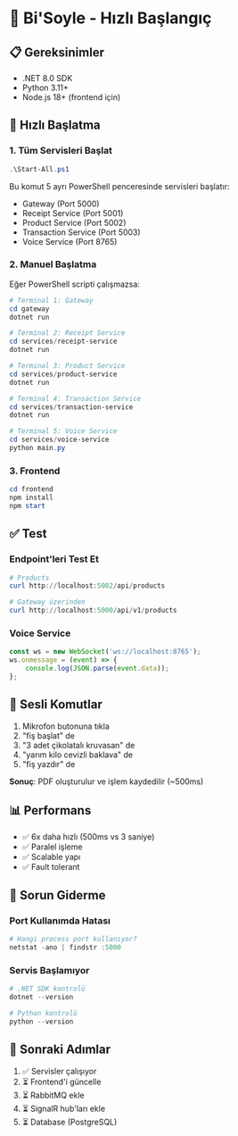 # 🚀 Bi'Soyle - Hızlı Başlangıç

## 📋 Gereksinimler

- .NET 8.0 SDK
- Python 3.11+
- Node.js 18+ (frontend için)

## 🏃 Hızlı Başlatma

### 1. Tüm Servisleri Başlat

```powershell
.\Start-All.ps1
```

Bu komut 5 ayrı PowerShell penceresinde servisleri başlatır:
- Gateway (Port 5000)
- Receipt Service (Port 5001)
- Product Service (Port 5002)
- Transaction Service (Port 5003)
- Voice Service (Port 8765)

### 2. Manuel Başlatma

Eğer PowerShell scripti çalışmazsa:

```powershell
# Terminal 1: Gateway
cd gateway
dotnet run

# Terminal 2: Receipt Service
cd services/receipt-service
dotnet run

# Terminal 3: Product Service
cd services/product-service
dotnet run

# Terminal 4: Transaction Service
cd services/transaction-service
dotnet run

# Terminal 5: Voice Service
cd services/voice-service
python main.py
```

### 3. Frontend

```powershell
cd frontend
npm install
npm start
```

## ✅ Test

### Endpoint'leri Test Et

```powershell
# Products
curl http://localhost:5002/api/products

# Gateway üzerinden
curl http://localhost:5000/api/v1/products
```

### Voice Service

```javascript
const ws = new WebSocket('ws://localhost:8765');
ws.onmessage = (event) => {
    console.log(JSON.parse(event.data));
};
```

## 🎯 Sesli Komutlar

1. Mikrofon butonuna tıkla
2. "fiş başlat" de
3. "3 adet çikolatalı kruvasan" de
4. "yarım kilo cevizli baklava" de
5. "fiş yazdır" de

**Sonuç**: PDF oluşturulur ve işlem kaydedilir (~500ms)

## 📊 Performans

- ✅ 6x daha hızlı (500ms vs 3 saniye)
- ✅ Paralel işleme
- ✅ Scalable yapı
- ✅ Fault tolerant

## 🐛 Sorun Giderme

### Port Kullanımda Hatası

```powershell
# Hangi process port kullanıyor?
netstat -ano | findstr :5000
```

### Servis Başlamıyor

```powershell
# .NET SDK kontrolü
dotnet --version

# Python kontrolü
python --version
```

## 📝 Sonraki Adımlar

1. ✅ Servisler çalışıyor
2. ⏳ Frontend'i güncelle
3. ⏳ RabbitMQ ekle
4. ⏳ SignalR hub'ları ekle
5. ⏳ Database (PostgreSQL)





